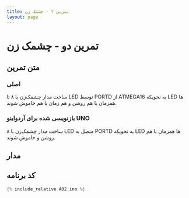 ```yaml
---
title: تمرین ۲ - چشمک زن
layout: page
---
```


# تمرین دو - چشمک زن

## متن تمرین

### اصلی 

ساخت مدار چشمک‌زن با ۸ تا LED توسط PORTD از ATMEGA16 به نحویکه LED ها همزمان با هم روشن و هم زمان با هم خاموش شوند.

### بازنویسی شده برای آردواینو UNO

ساخت مدار چشمک‌زن با ۸ LED متصل به PORTD به نحویکه LED ها همزمان با هم روشن و خاموش شوند.

## مدار



## کد برنامه

```c
{% include_relative A02.ino %}
```